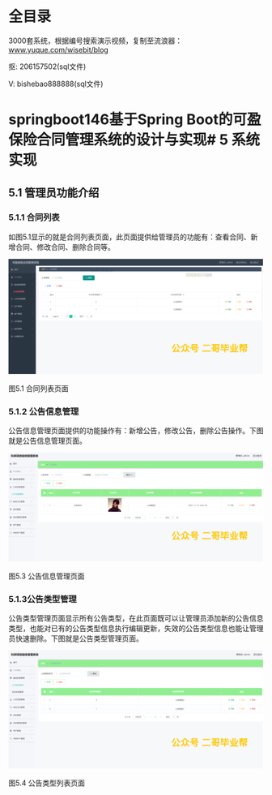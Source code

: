 # 全目录

3000套系统，根据编号搜索演示视频，复制至流浪器：www.yuque.com/wisebit/blog


<p>抠: 206157502(sql文件)</p>
<p>V: bishebao888888(sql文件)</p>


# springboot146基于Spring Boot的可盈保险合同管理系统的设计与实现# 5 系统实现
## 5.1 管理员功能介绍
### 5.1.1 合同列表
如图5.1显示的就是合同列表页面，此页面提供给管理员的功能有：查看合同、新增合同、修改合同、删除合同等。

![](/md/blog.014.png)

图5.1 合同列表页面
### 5.1.2 公告信息管理
公告信息管理页面提供的功能操作有：新增公告，修改公告，删除公告操作。下图就是公告信息管理页面。

![](/md/blog.015.png)

图5.3 公告信息管理页面
### 5.1.3公告类型管理
公告类型管理页面显示所有公告类型，在此页面既可以让管理员添加新的公告信息类型，也能对已有的公告类型信息执行编辑更新，失效的公告类型信息也能让管理员快速删除。下图就是公告类型管理页面。

![](/md/blog.016.png)

图5.4 公告类型列表页面






